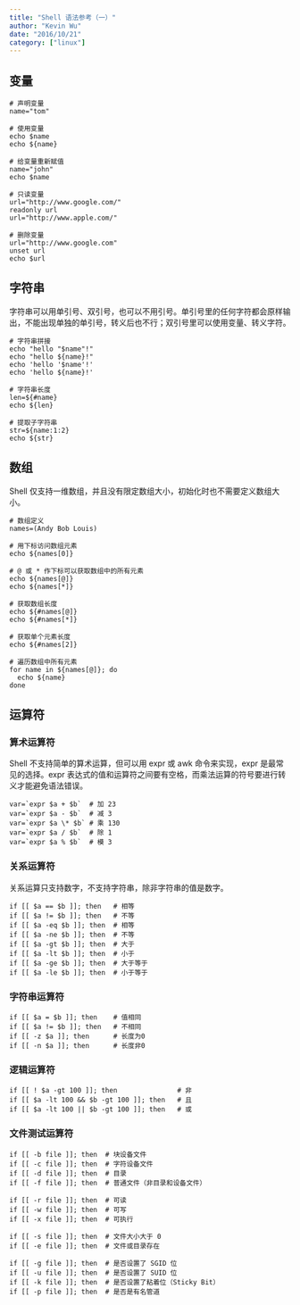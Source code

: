 ```yaml
---
title: "Shell 语法参考（一）"
author: "Kevin Wu"
date: "2016/10/21"
category: ["linux"]
---
```



## 变量

~~~
# 声明变量
name="tom"

# 使用变量
echo $name
echo ${name}

# 给变量重新赋值
name="john"
echo $name

# 只读变量
url="http://www.google.com/"
readonly url
url="http://www.apple.com/"

# 删除变量
url="http://www.google.com"
unset url
echo $url
~~~

## 字符串

字符串可以用单引号、双引号，也可以不用引号。单引号里的任何字符都会原样输出，不能出现单独的单引号，转义后也不行；双引号里可以使用变量、转义字符。

~~~
# 字符串拼接
echo "hello "$name"!"
echo "hello ${name}!"
echo 'hello '$name'!'
echo 'hello ${name}!'

# 字符串长度
len=${#name}
echo ${len}

# 提取子字符串
str=${name:1:2}
echo ${str}
~~~

## 数组

Shell 仅支持一维数组，并且没有限定数组大小，初始化时也不需要定义数组大小。

~~~
# 数组定义
names=(Andy Bob Louis)

# 用下标访问数组元素
echo ${names[0]}

# @ 或 * 作下标可以获取数组中的所有元素
echo ${names[@]}
echo ${names[*]}

# 获取数组长度
echo ${#names[@]}
echo ${#names[*]}

# 获取单个元素长度
echo ${#names[2]}

# 遍历数组中所有元素
for name in ${names[@]}; do
  echo ${name}
done
~~~

## 运算符

### 算术运算符

Shell 不支持简单的算术运算，但可以用 expr 或 awk 命令来实现，expr 是最常见的选择。expr 表达式的值和运算符之间要有空格，而乘法运算的符号要进行转义才能避免语法错误。

~~~
var=`expr $a + $b`  # 加 23
var=`expr $a - $b`  # 减 3
var=`expr $a \* $b` # 乘 130
var=`expr $a / $b`  # 除 1
var=`expr $a % $b`  # 模 3
~~~

### 关系运算符

关系运算只支持数字，不支持字符串，除非字符串的值是数字。

~~~
if [[ $a == $b ]]; then   # 相等
if [[ $a != $b ]]; then   # 不等
if [[ $a -eq $b ]]; then  # 相等
if [[ $a -ne $b ]]; then  # 不等
if [[ $a -gt $b ]]; then  # 大于
if [[ $a -lt $b ]]; then  # 小于
if [[ $a -ge $b ]]; then  # 大于等于
if [[ $a -le $b ]]; then  # 小于等于
~~~

### 字符串运算符

~~~
if [[ $a = $b ]]; then    # 值相同
if [[ $a != $b ]]; then   # 不相同
if [[ -z $a ]]; then      # 长度为0
if [[ -n $a ]]; then      # 长度非0
~~~

### 逻辑运算符

~~~
if [[ ! $a -gt 100 ]]; then               # 非
if [[ $a -lt 100 && $b -gt 100 ]]; then   # 且
if [[ $a -lt 100 || $b -gt 100 ]]; then   # 或
~~~

### 文件测试运算符

~~~
if [[ -b file ]]; then  # 块设备文件
if [[ -c file ]]; then  # 字符设备文件
if [[ -d file ]]; then  # 目录
if [[ -f file ]]; then  # 普通文件（非目录和设备文件）

if [[ -r file ]]; then  # 可读
if [[ -w file ]]; then  # 可写
if [[ -x file ]]; then  # 可执行

if [[ -s file ]]; then  # 文件大小大于 0
if [[ -e file ]]; then  # 文件或目录存在

if [[ -g file ]]; then  # 是否设置了 SGID 位
if [[ -u file ]]; then  # 是否设置了 SUID 位
if [[ -k file ]]; then  # 是否设置了粘着位（Sticky Bit）
if [[ -p file ]]; then  # 是否是有名管道
~~~
